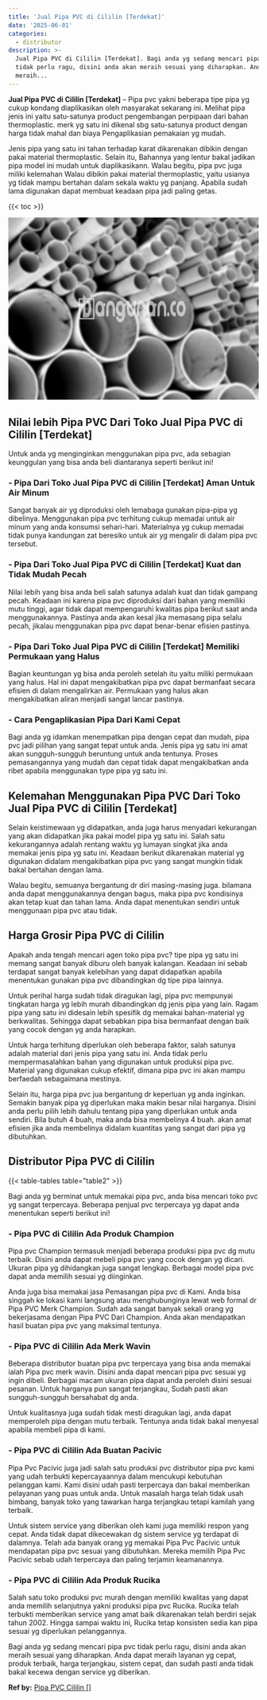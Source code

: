 ```yaml
---
title: 'Jual Pipa PVC di Cililin [Terdekat]'
date: '2025-06-01'
categories:
  - distributor
description: >-
  Jual Pipa PVC di Cililin [Terdekat]. Bagi anda yg sedang mencari pipa pvc
  tidak perlu ragu, disini anda akan meraih sesuai yang diharapkan. Anda dapat
  meraih...
---
```


**Jual Pipa PVC di Cililin \[Terdekat\]** – Pipa pvc yakni beberapa tipe pipa yg cukup kondang diaplikasikan oleh masyarakat sekarang ini. Melihat pipa jenis ini yaitu satu-satunya product pengembangan perpipaan dari bahan thermoplastic. merk yg satu ini dikenal sbg satu-satunya product dengan harga tidak mahal dan biaya Pengaplikasian pemakaian yg mudah.

Jenis pipa yang satu ini tahan terhadap karat dikarenakan dibikin dengan pakai material thermoplastic. Selain itu, Bahannya yang lentur bakal jadikan pipa model ini mudah untuk diaplikasikann. Walau begitu, pipa pvc juga miliki kelemahan Walau dibikin pakai material thermoplastic, yaitu usianya yg tidak mampu bertahan dalam sekala waktu yg panjang. Apabila sudah lama digunakan dapat membuat keadaan pipa jadi paling getas.

{{< toc >}}

![Jual Pipa PVC di Cililin [Terdekat]](/images/jaul-pipa-pvc-58.png)

## Nilai lebih Pipa PVC Dari Toko Jual Pipa PVC di Cililin \[Terdekat\]

Untuk anda yg menginginkan menggunakan pipa pvc, ada sebagian keunggulan yang bisa anda beli diantaranya seperti berikut ini!

### \- Pipa Dari Toko Jual Pipa PVC di Cililin \[Terdekat\] Aman Untuk Air Minum

Sangat banyak air yg diproduksi oleh lemabaga gunakan pipa-pipa yg dibelinya. Menggunakan pipa pvc terhitung cukup memadai untuk air minum yang anda konsumsi sehari-hari. Materialnya yg cukup memadai tidak punya kandungan zat beresiko untuk air yg mengalir di dalam pipa pvc tersebut.

### \- Pipa Dari Toko Jual Pipa PVC di Cililin \[Terdekat\] Kuat dan Tidak Mudah Pecah

Nilai lebih yang bisa anda beli salah satunya adalah kuat dan tidak gampang pecah. Keadaan ini karena pipa pvc diproduksi dari bahan yang memiliki mutu tinggi, agar tidak dapat mempengaruhi kwalitas pipa berikut saat anda menggunakannya. Pastinya anda akan kesal jika memasang pipa selalu pecah, jikalau menggunakan pipa pvc dapat benar-benar efisien pastinya.

### \- Pipa Dari Toko Jual Pipa PVC di Cililin \[Terdekat\] Memiliki Permukaan yang Halus

Bagian keuntungan yg bisa anda peroleh setelah itu yaitu miliki permukaan yang halus. Hal ini dapat mengakibatkan pipa pvc dapat bermanfaat secara efisien di dalam mengalirkan air. Permukaan yang halus akan mengakibatkan aliran menjadi sangat lancar pastinya.

### \- Cara Pengaplikasian Pipa Dari Kami Cepat

Bagi anda yg idamkan menempatkan pipa dengan cepat dan mudah, pipa pvc jadi pilihan yang sangat tepat untuk anda. Jenis pipa yg satu ini amat akan sungguh-sungguh beruntung untuk anda tentunya. Proses pemasangannya yang mudah dan cepat tidak dapat mengakibatkan anda ribet apabila menggunakan type pipa yg satu ini.

## Kelemahan Menggunakan Pipa PVC Dari Toko Jual Pipa PVC di Cililin \[Terdekat\]

Selain keistimewaan yg didapatkan, anda juga harus menyadari kekurangan yang akan didapatkan jika pakai model pipa yg satu ini. Salah satu kekurangannya adalah rentang waktu yg lumayan singkat jika anda memakai jenis pipa yg satu ini. Keadaan berikut dikarenakan material yg digunakan didalam mengakibatkan pipa pvc yang sangat mungkin tidak bakal bertahan dengan lama.

Walau begitu, semuanya bergantung dr diri masing-masing juga. bilamana anda dapat menggunakannya dengan bagus, maka pipa pvc kondisinya akan tetap kuat dan tahan lama. Anda dapat menentukan sendiri untuk menggunaan pipa pvc atau tidak.

## Harga Grosir Pipa PVC di Cililin

Apakah anda tengah mencari agen toko pipa pvc? tipe pipa yg satu ini memang sangat banyak diburu oleh banyak kalangan. Keadaan ini sebab terdapat sangat banyak kelebihan yang dapat didapatkan apabila menentukan gunakan pipa pvc dibandingkan dg tipe pipa lainnya.

Untuk perihal harga sudah tidak diragukan lagi, pipa pvc mempunyai tingkatan harga yg lebih murah dibandingkan dg jenis pipa yang lain. Ragam pipa yang satu ini didesain lebih spesifik dg memakai bahan-material yg berkwalitas. Sehingga dapat sebabkan pipa bisa bermanfaat dengan baik yang cocok dengan yg anda harapkan.

Untuk harga terhitung diperlukan oleh beberapa faktor, salah satunya adalah material dari jenis pipa yang satu ini. Anda tidak perlu mempermasalahkan bahan yang digunakan untuk produksi pipa pvc. Material yang digunakan cukup efektif, dimana pipa pvc ini akan mampu berfaedah sebagaimana mestinya.

Selain itu, harga pipa pvc jua bergantung dr keperluan yg anda inginkan. Semakin banyak pipa yg diperlukan maka makin besar nilai harganya. Disini anda perlu pilih lebih dahulu tentang pipa yang diperlukan untuk anda sendiri. Bila butuh 4 buah, maka anda bisa membelinya 4 buah. akan amat efisien jika anda membelinya didalam kuantitas yang sangat dari pipa yg dibutuhkan.

## Distributor Pipa PVC di Cililin

{{< table-tables table="table2" >}}

Bagi anda yg berminat untuk memakai pipa pvc, anda bisa mencari toko pvc yg sangat terpercaya. Beberapa penjual pvc terpercaya yg dapat anda menentukan seperti berikut ini!

### \- Pipa PVC di Cililin Ada Produk Champion

Pipa pvc Champion termasuk menjadi beberapa produksi pipa pvc dg mutu terbaik. Disini anda dapat mebeli pipa pvc yang cocok dengan yg dicari. Ukuran pipa yg dihidangkan juga sangat lengkap. Berbagai model pipa pvc dapat anda memilih sesuai yg diinginkan.

Anda juga bisa memakai jasa Pemasangan pipa pvc di Kami. Anda bisa singgah ke lokasi kami langsung atau menghubunginya lewat web formal dr Pipa PVC Merk Champion. Sudah ada sangat banyak sekali orang yg bekerjasama dengan Pipa PVC Dari Champion. Anda akan mendapatkan hasil buatan pipa pvc yang maksimal tentunya.

### \- Pipa PVC di Cililin Ada Merk Wavin

Beberapa distributor buatan pipa pvc terpercaya yang bisa anda memakai ialah Pipa pvc merk wavin. Disini anda dapat mencari pipa pvc sesuai yg ingin dibeli. Berbagai macam ukuran pipa dapat anda peroleh disini sesuai pesanan. Untuk harganya pun sangat terjangkau, Sudah pasti akan sungguh-sungguh bersahabat dg anda.

Untuk kualitasnya juga sudah tidak mesti diragukan lagi, anda dapat memperoleh pipa dengan mutu terbaik. Tentunya anda tidak bakal menyesal apabila membeli pipa di kami.

### \- Pipa PVC di Cililin Ada Buatan Pacivic

Pipa Pvc Pacivic juga jadi salah satu produksi pvc distributor pipa pvc kami yang udah terbukti kepercayaannya dalam mencukupi kebutuhan pelanggan kami. Kami disini udah pasti terpercaya dan bakal memberikan pelayanan yang puas untuk anda. Untuk masalah harga telah tidak usah bimbang, banyak toko yang tawarkan harga terjangkau tetapi kamilah yang terbaik.

Untuk sistem service yang diberikan oleh kami juga memiliki respon yang cepat. Anda tidak dapat dikecewakan dg sistem service yg terdapat di dalamnya. Telah ada banyak orang yg memakai Pipa Pvc Pacivic untuk mendapatan pipa pvc sesuai yang dibutuhkan. Mereka memilih Pipa Pvc Pacivic sebab udah terpercaya dan paling terjamin keamanannya.

### \- Pipa PVC di Cililin Ada Produk Rucika

Salah satu toko produksi pvc murah dengan memiliki kwalitas yang dapat anda memilih selanjutnya yakni produksi pipa pvc Rucika. Rucika telah terbukti memberikan service yang amat baik dikarenakan telah berdiri sejak tahun 2002. Hingga sampai waktu ini, Rucika tetap konsisten sedia kan pipa sesuai yg diperlukan pelanggannya.

Bagi anda yg sedang mencari pipa pvc tidak perlu ragu, disini anda akan meraih sesuai yang diharapkan. Anda dapat meraih layanan yg cepat, produk terbaik, harga terjangkau, sistem cepat, dan sudah pasti anda tidak bakal kecewa dengan service yg diberikan.

**Ref by:** [Pipa PVC Cililin []](https://id.wikipedia.org/wiki/Pipa)

